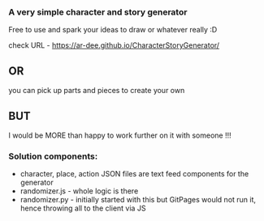 ### A very simple character and story generator

Free to use and spark your ideas to draw or whatever really :D

check URL - https://ar-dee.github.io/CharacterStoryGenerator/

## OR

you can pick up parts and pieces to create your own

## BUT

I would be MORE than happy to work further on it with someone !!!




### Solution components:
- character, place, action JSON files are text feed components for the generator
- randomizer.js - whole logic is there 
- randomizer.py - initially started with this but GitPages would not run it, hence throwing all to the client via JS